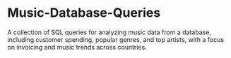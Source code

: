 # Music-Database-Queries
A collection of SQL queries for analyzing music data from a database, including customer spending, popular genres, and top artists, with a focus on invoicing and music trends across countries.
